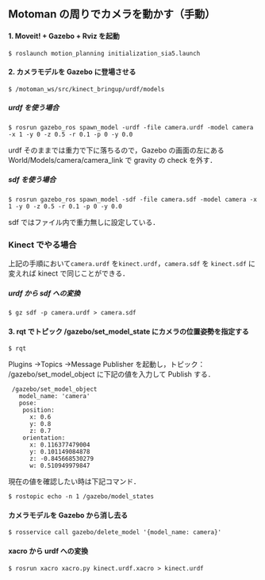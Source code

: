 ## Motoman の周りでカメラを動かす（手動）

#### 1. Moveit! + Gazebo + Rviz を起動

```
$ roslaunch motion_planning initialization_sia5.launch
```



#### 2. カメラモデルを Gazebo に登場させる

```
$ /motoman_ws/src/kinect_bringup/urdf/models
```

##### urdf を使う場合

```
$ rosrun gazebo_ros spawn_model -urdf -file camera.urdf -model camera -x 1 -y 0 -z 0.5 -r 0.1 -p 0 -y 0.0
```

urdf そのままでは重力で下に落ちるので，Gazebo の画面の左にある World/Models/camera/camera_link で gravity の check を外す．

##### sdf を使う場合

```
$ rosrun gazebo_ros spawn_model -sdf -file camera.sdf -model camera -x 1 -y 0 -z 0.5 -r 0.1 -p 0 -y 0.0
```

sdf ではファイル内で重力無しに設定している．



### Kinect でやる場合

上記の手順において`camera.urdf` を`kinect.urdf`，`camera.sdf` を `kinect.sdf` に変えれば kinect で同じことができる． 



##### urdf から sdf への変換

```
$ gz sdf -p camera.urdf > camera.sdf
```



#### 3. rqt でトピック /gazebo/set_model_state にカメラの位置姿勢を指定する

```
$ rqt
```

Plugins →Topics →Message Publisher を起動し，トピック： /gazebo/set_model_object に下記の値を入力して Publish する．

```
 /gazebo/set_model_object
   model_name: 'camera'
   pose:
    position: 
      x: 0.6
      y: 0.8
      z: 0.7
    orientation: 
      x: 0.116377479004
      y: 0.101149084878
      z: -0.845668530279
      w: 0.510949979847
```

現在の値を確認したい時は下記コマンド．

```
$ rostopic echo -n 1 /gazebo/model_states
```



#### カメラモデルを Gazebo から消し去る

```
$ rosservice call gazebo/delete_model '{model_name: camera}'
```



#### xacro から urdf への変換

```
$ rosrun xacro xacro.py kinect.urdf.xacro > kinect.urdf
```

